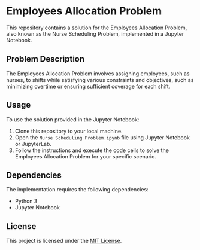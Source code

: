 # Employees Allocation Problem

This repository contains a solution for the Employees Allocation Problem, also known as the Nurse Scheduling Problem, implemented in a Jupyter Notebook.

## Problem Description

The Employees Allocation Problem involves assigning employees, such as nurses, to shifts while satisfying various constraints and objectives, such as minimizing overtime or ensuring sufficient coverage for each shift.


## Usage

To use the solution provided in the Jupyter Notebook:
1. Clone this repository to your local machine.
2. Open the `Nurse Scheduling Problem.ipynb` file using Jupyter Notebook or JupyterLab.
3. Follow the instructions and execute the code cells to solve the Employees Allocation Problem for your specific scenario.

## Dependencies

The implementation requires the following dependencies:
- Python 3
- Jupyter Notebook

## License

This project is licensed under the [MIT License](LICENSE).

